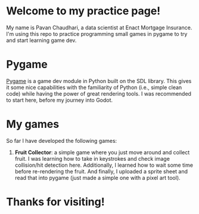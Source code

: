 # Welcome to my practice page!
My name is Pavan Chaudhari, a data scientist at Enact Mortgage Insurance. I'm using this repo to practice programming small games in pygame to try and start learning game dev.

# Pygame
[Pygame] is a game dev module in Python built on the SDL library. This gives it some nice capabilities with the familiarity of Python (i.e., simple clean code) while having the power of great rendering tools. I was recommended to start here, before my journey into Godot.

# My games
So far I have developed the following games:

1. **Fruit Collector**: a simple game where you just move around and collect fruit. I was learning how to take in keystrokes and check image collision/hit detection here. Additionally, I learned how to wait some time before re-rendering the fruit. And finally, I uploaded a sprite sheet and read that into pygame (just made a simple one with a pixel art tool).

# Thanks for visiting!

[Pygame]: https://www.pygame.org/news
